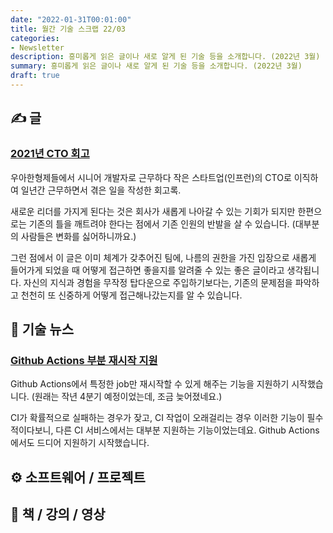 ```yaml
---
date: "2022-01-31T00:01:00"
title: 월간 기술 스크랩 22/03
categories:
- Newsletter
description: 흥미롭게 읽은 글이나 새로 알게 된 기술 등을 소개합니다. (2022년 3월)
summary: 흥미롭게 읽은 글이나 새로 알게 된 기술 등을 소개합니다. (2022년 3월)
draft: true
---
```


## ✍️ 글

### [2021년 CTO 회고](https://jojoldu.tistory.com/626)

우아한형제들에서 시니어 개발자로 근무하다 작은 스타트업(인프런)의 CTO로 이직하여 일년간 근무하면서 겪은 일을 작성한 회고록.

새로운 리더를 가지게 된다는 것은 회사가 새롭게 나아갈 수 있는 기회가 되지만
한편으로는 기존의 틀을 깨트려야 한다는 점에서 기존 인원의 반발을 살 수 있습니다. (대부분의 사람들은 변화를 싫어하니까요.)

그런 점에서 이 글은 이미 체계가 갖추어진 팀에, 나름의 권한을 가진 입장으로 새롭게 들어가게 되었을 때
어떻게 접근하면 좋을지를 알려줄 수 있는 좋은 글이라고 생각됩니다.
자신의 지식과 경험을 무작정 탑다운으로 주입하기보다는,
기존의 문제점을 파악하고 천천히 또 신중하게 어떻게 접근해나갔는지를 알 수 있습니다.

<!-- ## 📌 북마크 -->

## 📰 기술 뉴스

### [Github Actions 부분 재시작 지원](https://github.blog/2022-03-16-save-time-partial-re-runs-github-actions/)

Github Actions에서 특정한 job만 재시작할 수 있게 해주는 기능을 지원하기 시작했습니다. (원래는 작년 4분기 예정이었는데, 조금 늦어졌네요.)

CI가 확률적으로 실패하는 경우가 잦고, CI 작업이 오래걸리는 경우 이러한 기능이 필수적이다보니,
다른 CI 서비스에서는 대부분 지원하는 기능이었는데요. Github Actions에서도 드디어 지원하기 시작했습니다.

## ⚙️ 소프트웨어 / 프로젝트

## 📙 책 / 강의 / 영상
